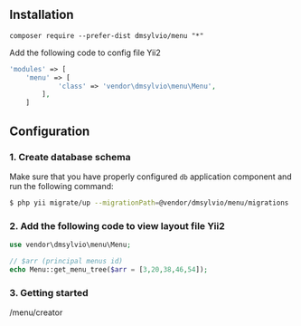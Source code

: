 ## Installation
```
composer require --prefer-dist dmsylvio/menu "*"
```

Add the following code to config file Yii2
```php
'modules' => [
	'menu' => [
            'class' => 'vendor\dmsylvio\menu\Menu',
        ],
	]
```

## Configuration

### 1. Create database schema

Make sure that you have properly configured `db` application component and run the following command:

```bash
$ php yii migrate/up --migrationPath=@vendor/dmsylvio/menu/migrations
```

### 2. Add the following code to view layout file Yii2

```php
use vendor\dmsylvio\menu\Menu;

// $arr (principal menus id)
echo Menu::get_menu_tree($arr = [3,20,38,46,54]);

```

### 3. Getting started
/menu/creator
